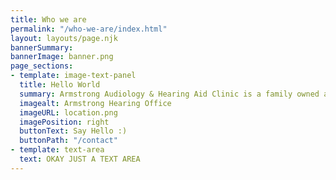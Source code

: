 ```yaml
---
title: Who we are
permalink: "/who-we-are/index.html"
layout: layouts/page.njk
bannerSummary: 
bannerImage: banner.png
page_sections:
- template: image-text-panel
  title: Hello World
  summary: Armstrong Audiology & Hearing Aid Clinic is a family owned and operated business located in the heart of Sault Ste Marie, Ontario. Kathryn and Matthew Armstrong, a mother and son duo, will take care of all your needs and make sure that you leave hearing and feeling better than ever. With only one clinic to run and operate, we promise to give you our full professional attention from the moment you think you need an appointment, through consultations, fittings, repairs and more. Our patients become family members that we treat with the utmost respect and care.
  imagealt: Armstrong Hearing Office
  imageURL: location.png
  imagePosition: right
  buttonText: Say Hello :)
  buttonPath: "/contact"
- template: text-area
  text: OKAY JUST A TEXT AREA
---
```

